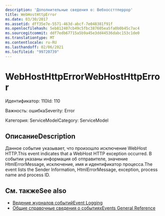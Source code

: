 ```yaml
---
description: 'Дополнительные сведения о: Вебхоссттперрор'
title: WebHostHttpError
ms.date: 03/30/2017
ms.assetid: dff35e7e-5571-463d-abcf-7e048381f91f
ms.openlocfilehash: 5eb812407cb49c5fbc387605ea5fa0b0b45c7ac4
ms.sourcegitcommit: ddf7edb67715a5b9a45e3dd44536dabc153c1de0
ms.translationtype: MT
ms.contentlocale: ru-RU
ms.lasthandoff: 02/06/2021
ms.locfileid: "99720739"
---
```

# <a name="webhosthttperror"></a><span data-ttu-id="18098-103">WebHostHttpError</span><span class="sxs-lookup"><span data-stu-id="18098-103">WebHostHttpError</span></span>

<span data-ttu-id="18098-104">Идентификатор: 110</span><span class="sxs-lookup"><span data-stu-id="18098-104">Id: 110</span></span>  
  
 <span data-ttu-id="18098-105">Важность: ошибка</span><span class="sxs-lookup"><span data-stu-id="18098-105">Severity: Error</span></span>  
  
 <span data-ttu-id="18098-106">Категория: ServiceModel</span><span class="sxs-lookup"><span data-stu-id="18098-106">Category: ServiceModel</span></span>  
  
## <a name="description"></a><span data-ttu-id="18098-107">Описание</span><span class="sxs-lookup"><span data-stu-id="18098-107">Description</span></span>  

 <span data-ttu-id="18098-108">Данное событие указывает, что произошло исключение WebHost HTTP.</span><span class="sxs-lookup"><span data-stu-id="18098-108">This event indicates that a WebHost HTTP exception occurred.</span></span> <span data-ttu-id="18098-109">В событии указаны информация об отправителе, значение HtmlErrorMessage, исключение, имя и идентификатор процесса.</span><span class="sxs-lookup"><span data-stu-id="18098-109">The event lists the Sender Information, HtmlErrorMessage, exception, process name and process ID.</span></span>  
  
## <a name="see-also"></a><span data-ttu-id="18098-110">См. также</span><span class="sxs-lookup"><span data-stu-id="18098-110">See also</span></span>

- [<span data-ttu-id="18098-111">Ведение журналов событий</span><span class="sxs-lookup"><span data-stu-id="18098-111">Event Logging</span></span>](index.md)
- [<span data-ttu-id="18098-112">Общие справочные сведения о событиях</span><span class="sxs-lookup"><span data-stu-id="18098-112">Events General Reference</span></span>](events-general-reference.md)
